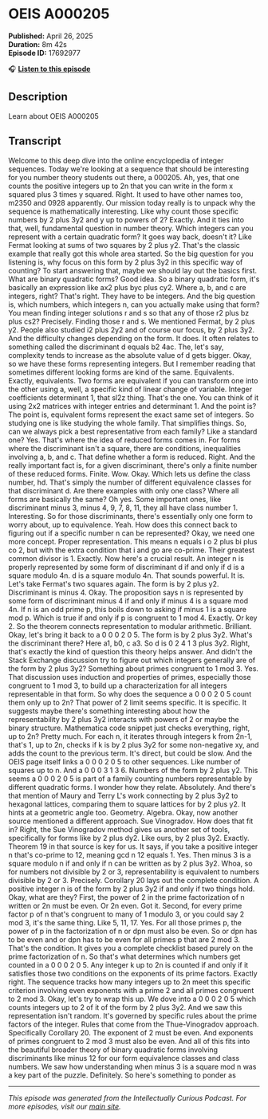 # OEIS A000205

**Published:** April 26, 2025  
**Duration:** 8m 42s  
**Episode ID:** 17692977

🎧 **[Listen to this episode](https://intellectuallycurious.buzzsprout.com/2529712/episodes/17692977-oeis-a000205)**

## Description

Learn about OEIS A000205

## Transcript

Welcome to this deep dive into the online encyclopedia of integer sequences. Today we're looking at a sequence that should be interesting for you number theory students out there, a 000205. Ah, yes, that one counts the positive integers up to 2n that you can write in the form x squared plus 3 times y squared. Right. It used to have other names too, m2350 and 0928 apparently. Our mission today really is to unpack why the sequence is mathematically interesting. Like why count those specific numbers by 2 plus 3y2 and y up to powers of 2? Exactly. And it ties into that, well, fundamental question in number theory. Which integers can you represent with a certain quadratic form? It goes way back, doesn't it? Like Fermat looking at sums of two squares by 2 plus y2. That's the classic example that really got this whole area started. So the big question for you listening is, why focus on this form by 2 plus 3y2 in this specific way of counting? To start answering that, maybe we should lay out the basics first. What are binary quadratic forms? Good idea. So a binary quadratic form, it's basically an expression like ax2 plus byc plus cy2. Where a, b, and c are integers, right? That's right. They have to be integers. And the big question is, which numbers, which integers n, can you actually make using that form? You mean finding integer solutions r and s so that any of those r2 plus bz plus cs2? Precisely. Finding those r and s. We mentioned Fermat, by 2 plus y2. People also studied i2 plus 2y2 and of course our focus, by 2 plus 3y2. And the difficulty changes depending on the form. It does. It often relates to something called the discriminant d equals b2 4ac. The, let's say, complexity tends to increase as the absolute value of d gets bigger. Okay, so we have these forms representing integers. But I remember reading that sometimes different looking forms are kind of the same. Equivalents. Exactly, equivalents. Two forms are equivalent if you can transform one into the other using a, well, a specific kind of linear change of variable. Integer coefficients determinant 1, that sl2z thing. That's the one. You can think of it using 2x2 matrices with integer entries and determinant 1. And the point is? The point is, equivalent forms represent the exact same set of integers. So studying one is like studying the whole family. That simplifies things. So, can we always pick a best representative from each family? Like a standard one? Yes. That's where the idea of reduced forms comes in. For forms where the discriminant isn't a square, there are conditions, inequalities involving a, b, and c. That define whether a form is reduced. Right. And the really important fact is, for a given discriminant, there's only a finite number of these reduced forms. Finite. Wow. Okay. Which lets us define the class number, hd. That's simply the number of different equivalence classes for that discriminant d. Are there examples with only one class? Where all forms are basically the same? Oh yes. Some important ones, like discriminant minus 3, minus 4, 9, 7, 8, 11, they all have class number 1. Interesting. So for those discriminants, there's essentially only one form to worry about, up to equivalence. Yeah. How does this connect back to figuring out if a specific number n can be represented? Okay, we need one more concept. Proper representation. This means n equals i o 2 plus bi plus co 2, but with the extra condition that i and go are co-prime. Their greatest common divisor is 1. Exactly. Now here's a crucial result. An integer n is properly represented by some form of discriminant d if and only if d is a square modulo 4n. d is a square modulo 4n. That sounds powerful. It is. Let's take Fermat's two squares again. The form is by 2 plus y2. Discriminant is minus 4. Okay. The proposition says n is represented by some form of discriminant minus 4 if and only if minus 4 is a square mod 4n. If n is an odd prime p, this boils down to asking if minus 1 is a square mod p. Which is true if and only if p is congruent to 1 mod 4. Exactly. Or key 2. So the theorem connects representation to modular arithmetic. Brilliant. Okay, let's bring it back to a 0 0 0 2 0 5. The form is by 2 plus 3y2. What's the discriminant there? Here a1, b0, c a3. So d is 0 2 4 1 3 plus 3y2. Right, that's exactly the kind of question this theory helps answer. And didn't the Stack Exchange discussion try to figure out which integers generally are of the form by 2 plus 3y2? Something about primes congruent to 1 mod 3. Yes. That discussion uses induction and properties of primes, especially those congruent to 1 mod 3, to build up a characterization for all integers representable in that form. So why does the sequence a 0 0 0 2 0 5 count them only up to 2n? That power of 2 limit seems specific. It is specific. It suggests maybe there's something interesting about how the representability by 2 plus 3y2 interacts with powers of 2 or maybe the binary structure. Mathematica code snippet just checks everything, right, up to 2n? Pretty much. For each n, it iterates through integers k from 2n-1, that's 1, up to 2n, checks if k is by 2 plus 3y2 for some non-negative xy, and adds the count to the previous term. It's direct, but could be slow. And the OEIS page itself links a 0 0 0 2 0 5 to other sequences. Like number of squares up to n. And a 0 0 0 3 1 3 6. Numbers of the form by 2 plus y2. This seems a 0 0 0 2 0 5 is part of a family counting numbers representable by different quadratic forms. I wonder how they relate. Absolutely. And there's that mention of Maury and Terry L's work connecting by 2 plus 3y2 to hexagonal lattices, comparing them to square lattices for by 2 plus y2. It hints at a geometric angle too. Geometry. Algebra. Okay, now another source mentioned a different approach. Sue Vinogradov. How does that fit in? Right, the Sue Vinogradov method gives us another set of tools, specifically for forms like by 2 plus dy2. Like ours, by 2 plus 3y2. Exactly. Theorem 19 in that source is key for us. It says, if you take a positive integer n that's co-prime to 12, meaning gcd n 12 equals 1. Yes. Then minus 3 is a square modulo n if and only if n can be written as by 2 plus 3y2. Whoa, so for numbers not divisible by 2 or 3, representability is equivalent to numbers divisible by 2 or 3. Precisely. Corollary 20 lays out the complete condition. A positive integer n is of the form by 2 plus 3y2 if and only if two things hold. Okay, what are they? First, the power of 2 in the prime factorization of n written or 2n must be even. Or 2n even. Got it. Second, for every prime factor p of n that's congruent to many of 1 modulo 3, or you could say 2 mod 3, it's the same thing. Like 5, 11, 17. Yes. For all those primes p, the power of p in the factorization of n or dpn must also be even. So or dpn has to be even and or dpn has to be even for all primes p that are 2 mod 3. That's the condition. It gives you a complete checklist based purely on the prime factorization of n. So that's what determines which numbers get counted in a 0 0 0 2 0 5. Any integer k up to 2n is counted if and only if it satisfies those two conditions on the exponents of its prime factors. Exactly right. The sequence tracks how many integers up to 2n meet this specific criterion involving even exponents with a prime 2 and all primes congruent to 2 mod 3. Okay, let's try to wrap this up. We dove into a 0 0 0 2 0 5 which counts integers up to 2 of it of the form by 2 plus 3y2. And we saw this representation isn't random. It's governed by specific rules about the prime factors of the integer. Rules that come from the Thue-Vinogradov approach. Specifically Corollary 20. The exponent of 2 must be even. And exponents of primes congruent to 2 mod 3 must also be even. And all of this fits into the beautiful broader theory of binary quadratic forms involving discriminants like minus 12 for our form equivalence classes and class numbers. We saw how understanding when minus 3 is a square mod n was a key part of the puzzle. Definitely. So here's something to ponder as

---
*This episode was generated from the Intellectually Curious Podcast. For more episodes, visit our [main site](https://intellectuallycurious.buzzsprout.com).*

